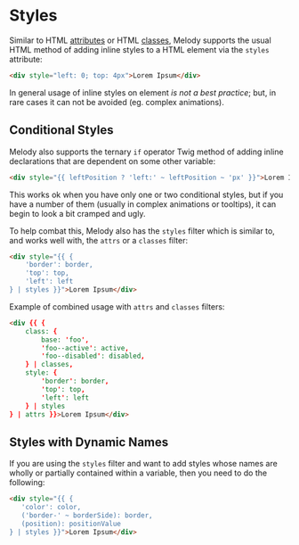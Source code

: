 # Styles

Similar to HTML [attributes](attributes) or HTML [classes](classes), Melody supports the usual HTML method of adding inline styles to a HTML element via the `styles` attribute:
```html
<div style="left: 0; top: 4px">Lorem Ipsum</div>
```
In general usage of inline styles on element _is not a best practice_; but, in rare cases it can not be avoided (eg. complex animations).

## Conditional Styles
Melody also supports the ternary `if` operator Twig method of adding inline declarations that are dependent on some other variable:
```html
<div style="{{ leftPosition ? 'left:' ~ leftPosition ~ 'px' }}">Lorem Ipsum</div>
```
This works ok when you have only one or two conditional styles, but if you have a number of them (usually in complex animations or tooltips), it can begin to look a bit cramped and ugly.

To help combat this, Melody also has the `styles` filter which is similar to, and works well with, the `attrs` or a `classes` filter:
```html
<div style="{{ {
    'border': border,
    'top': top,
    'left': left
} | styles }}">Lorem Ipsum</div>
```

Example of combined usage with `attrs` and `classes` filters:
```html
<div {{ {
    class: {
        base: 'foo',
        'foo--active': active,
        'foo--disabled': disabled,
    } | classes,
    style: {
        'border': border,
        'top': top,
        'left': left
    } | styles
} | attrs }}>Lorem Ipsum</div>
```

## Styles with Dynamic Names
If you are using the `styles` filter and want to add styles whose names are wholly or partially contained within a variable, then you need to do the following:

```html
<div style="{{ {
   'color': color,
   ('border-' ~ borderSide): border,
   (position): positionValue
} | styles }}">Lorem Ipsum</div>
```
